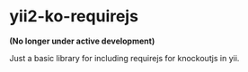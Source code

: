 yii2-ko-requirejs
===============
**(No longer under active development)**

Just a basic library for including requirejs for knockoutjs in yii.

